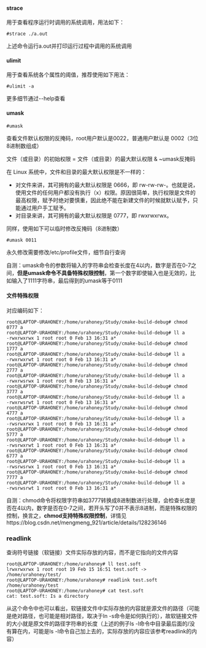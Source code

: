 #### strace

用于查看程序运行时调用的系统调用，用法如下：

```shell
#strace ./a.out
```

上述命令运行a.out并打印运行过程中调用的系统调用



#### ulimit

用于查看系统各个属性的阈值，推荐使用如下用法：

```shell
#ulimit -a
```

更多细节通过--help查看



#### umask

```shell
#umask
```

查看文件默认权限的反掩码，root用户默认是0022，普通用户默认是 0002（3位8进制数组成）

文件（或目录）的初始权限 = 文件（或目录）的最大默认权限 & ~umask反掩码

在 Linux 系统中，文件和目录的最大默认权限是不一样的：

- 对文件来讲，其可拥有的最大默认权限是 0666，即 rw-rw-rw-。也就是说，使用文件的任何用户都没有执行（x）权限。原因很简单，执行权限是文件的最高权限，赋予时绝对要慎重，因此绝不能在新建文件的时候就默认赋予，只能通过用户手工赋予。
- 对目录来讲，其可拥有的最大默认权限是 0777，即 rwxrwxrwx。

同样，使用如下可以临时修改反掩码（8进制数）

```shell
#umask 0011
```

永久修改需要修改/etc/profile文件，细节自行查询

自测：umask命令的参数将输入的字符串会检查长度在4以内，数字是否在0-7之间，**但是umask命令不具备特殊权限控制**，第一个数字即使输入也是无效的，比如输入了1111字符串，最后得到的umask等于0111



#### 文件特殊权限

对应编码如下：

```shell
root@LAPTOP-URAHONEY:/home/urahoney/Study/cmake-build-debug# chmod 0777 a
root@LAPTOP-URAHONEY:/home/urahoney/Study/cmake-build-debug# ll a
-rwxrwxrwx 1 root root 0 Feb 13 16:31 a*
root@LAPTOP-URAHONEY:/home/urahoney/Study/cmake-build-debug# chmod 1777 a
root@LAPTOP-URAHONEY:/home/urahoney/Study/cmake-build-debug# ll a
-rwxrwxrwt 1 root root 0 Feb 13 16:31 a*
root@LAPTOP-URAHONEY:/home/urahoney/Study/cmake-build-debug# chmod 2777 a
root@LAPTOP-URAHONEY:/home/urahoney/Study/cmake-build-debug# ll a
-rwxrwsrwx 1 root root 0 Feb 13 16:31 a*
root@LAPTOP-URAHONEY:/home/urahoney/Study/cmake-build-debug# chmod 3777 a
root@LAPTOP-URAHONEY:/home/urahoney/Study/cmake-build-debug# ll a
-rwxrwsrwt 1 root root 0 Feb 13 16:31 a*
root@LAPTOP-URAHONEY:/home/urahoney/Study/cmake-build-debug# chmod 4777 a
root@LAPTOP-URAHONEY:/home/urahoney/Study/cmake-build-debug# ll a
-rwsrwxrwx 1 root root 0 Feb 13 16:31 a*
root@LAPTOP-URAHONEY:/home/urahoney/Study/cmake-build-debug# chmod 5777 a
root@LAPTOP-URAHONEY:/home/urahoney/Study/cmake-build-debug# ll a
-rwsrwxrwt 1 root root 0 Feb 13 16:31 a*
root@LAPTOP-URAHONEY:/home/urahoney/Study/cmake-build-debug# chmod 6777 a
root@LAPTOP-URAHONEY:/home/urahoney/Study/cmake-build-debug# ll a
-rwsrwsrwx 1 root root 0 Feb 13 16:31 a*
root@LAPTOP-URAHONEY:/home/urahoney/Study/cmake-build-debug# chmod 7777 a
root@LAPTOP-URAHONEY:/home/urahoney/Study/cmake-build-debug# ll a
-rwsrwsrwt 1 root root 0 Feb 13 16:31 a*
```

自测：chmod命令将权限字符串如3777转换成8进制数进行处理，会检查长度是否在4以内，数字是否在0-7之间，若开头写了0并不表示8进制，而是特殊权限的控制，换言之，**chmod支持特殊权限控制**，详情见https://blog.csdn.net/mengmeng_921/article/details/128236146



### readlink

查询符号链接（软链接）文件实际存放的内容，而不是它指向的文件内容

```shell
root@LAPTOP-URAHONEY:/home/urahoney# ll test.soft
lrwxrwxrwx 1 root root 19 Feb 15 16:51 test.soft -> /home/urahoney/test/
root@LAPTOP-URAHONEY:/home/urahoney# readlink test.soft
/home/urahoney/test
root@LAPTOP-URAHONEY:/home/urahoney# cat test.soft
cat: test.soft: Is a directory
```

从这个命令中也可以看出，软链接文件中实际存放的内容就是源文件的路径（可能是绝对路径，也可能是相对路径，取决于ln -s命令是如何执行的），故软链接文件的大小就是原文件的路径字符串的长度（上述的例子ls -l命令中目录最后面的/没有算在内，可能是ls -l命令自己加上去的，实际存放的内容应该参考readlink的内容）



